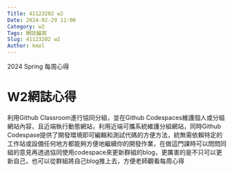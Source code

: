 ```yaml
---
Title: 41123202 w2
Date: 2024-02-29 11:00
Category: w2
Tags: 網誌編寫
Slug: 41123202 w2
Author: kmol
---
```


2024 Spring 每周心得

<!-- PELICAN_END_SUMMARY -->

# W2網誌心得
利用Github Classroom進行協同分組，並在Github Codespaces維護個人或分組網站內容，且近端執行動態網站，利用近端可攜系統維護分組網站，同時Github Codespase提供了開發環境即可編輯和測試代碼的方便方法，統無需依賴特定的工作站或設備任何地方都能夠方便地繼續你的開發作業，在做這門課時可以問問同組的意見再透過協同使用codespace來更新群組的blog，更厲害的是不只可以更新自己，也可以從群組將自己blog推上去，方便老師觀看每周心得